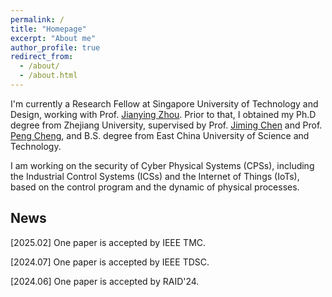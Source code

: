 ```yaml
---
permalink: /
title: "Homepage"
excerpt: "About me"
author_profile: true
redirect_from: 
  - /about/
  - /about.html
---
```


I'm currently a Research Fellow at Singapore University of Technology and Design, working with Prof. [Jianying Zhou](http://jianying.space). 
Prior to that, I obtained my Ph.D degree from Zhejiang University, supervised by Prof. [Jiming Chen](https://person.zju.edu.cn/jmchen) and Prof. [Peng Cheng](https://person.zju.edu.cn/cp), and B.S. degree from East China University of Science and Technology. 
<!-- I was a visiting student at CISPA − Helmholtz Center for Information Security, supervised by Prof. [Michael Backes](https://cispa.saarland/people/backes/) and Dr. [Yang Zhang](https://cispa.saarland/people/yang.zhang/). -->


I am working on the security of Cyber Physical Systems (CPSs), including the Industrial Control Systems (ICSs) and the Internet of Things (IoTs), based on the control program and the dynamic of physical processes. 


<!-- Research Interests
======
CPS Security;\\
State Estimation in Control System -->

## News

[2025.02] One paper is accepted by IEEE TMC. 

[2024.07] One paper is accepted by IEEE TDSC. 

[2024.06] One paper is accepted by RAID'24. 

<!-- Our paper titled "Deception-Resistant Stochastic Manufacturing for Automated Production Lines" got accepted in RAID 2024.  -->



